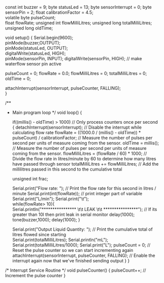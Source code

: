 
const int buzzer     = 9;
byte statusLed       = 13;
byte sensorInterrupt = 0; 
byte sensorPin       = 2;
float calibrationFactor = 4.5;             
volatile byte pulseCount;  
float flowRate;
unsigned int flowMilliLitres;
unsigned long totalMilliLitres;
unsigned long oldTime;

void setup()
{
  Serial.begin(9600);                                                                 
  pinMode(buzzer,OUTPUT);                                                             
  pinMode(statusLed, OUTPUT);                                                        
  digitalWrite(statusLed, HIGH);                                                      
  pinMode(sensorPin, INPUT);
  digitalWrite(sensorPin, HIGH);                                                      // make waterflow sensor pin active

  pulseCount        = 0;
  flowRate          = 0.0;
  flowMilliLitres   = 0;
  totalMilliLitres  = 0;
  oldTime           = 0;
  
  attachInterrupt(sensorInterrupt, pulseCounter, FALLING);                             
}

/**
 * Main program loop
 */
void loop()
{
   
   if((millis() - oldTime) > 1000)                                                     // Only process counters once per second
  { 
    detachInterrupt(sensorInterrupt);                                                  // Disable the interrupt while calculating flow rate 
    flowRate = ((1000.0 / (millis() - oldTime)) * pulseCount) / calibrationFactor;     // Measure the number of pulses per second per units of measure coming from the sensor.
    oldTime = millis();                                                                // Measure the number of pulses per second per units of measure coming from the sensor.
    flowMilliLitres = (flowRate / 60) * 1000;                                          // Divide the flow rate in litres/minute by 60 to determine how many litres have passed through sensor
    totalMilliLitres += flowMilliLitres;                                               // Add the millilitres passed in this second to the cumulative total
      
    unsigned int frac;
   
    Serial.print("Flow rate: ");                                                       // Print the flow rate for this second in litres / minute
    Serial.print(int(flowRate));                                                       // print integer part of variable
    Serial.print("L/min");
    Serial.print("\t");      
 while(flowRate> 10){                            
    Serial.println("**************** \t\t LEAK \t\t ****************");                // If its greater than 10l then print leak in serial monitor
    delay(1000);
    tone(buzzer,1000);
    delay(1000);
    }
    
    Serial.print("Output Liquid Quantity: ");                                        // Print the cumulative total of litres flowed since starting   
    Serial.print(totalMilliLitres);
    Serial.println("mL");       
    Serial.print(totalMilliLitres/1000);
    Serial.print("L");
    pulseCount = 0;                                                                  // Reset the pulse counter so we can start incrementing again
    attachInterrupt(sensorInterrupt, pulseCounter, FALLING);                         // Enable the interrupt again now that we've finished sending output
  }
}

/*
Interrupt Service Routine
 */
void pulseCounter()
{
  pulseCount++;                                                                      // Increment the pulse counter
}
